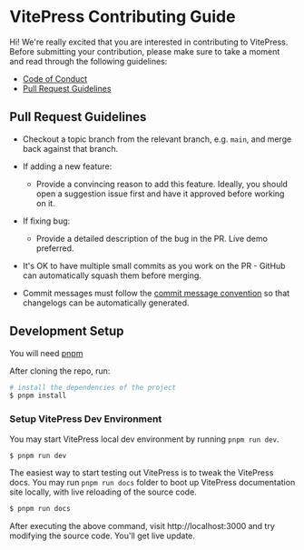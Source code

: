 # VitePress Contributing Guide

Hi! We're really excited that you are interested in contributing to VitePress. Before submitting your contribution, please make sure to take a moment and read through the following guidelines:

- [Code of Conduct](https://github.com/vuejs/vue/blob/dev/.github/CODE_OF_CONDUCT.md)
- [Pull Request Guidelines](#pull-request-guidelines)

## Pull Request Guidelines

- Checkout a topic branch from the relevant branch, e.g. `main`, and merge back against that branch.

- If adding a new feature:

  - Provide a convincing reason to add this feature. Ideally, you should open a suggestion issue first and have it approved before working on it.

- If fixing bug:

  - Provide a detailed description of the bug in the PR. Live demo preferred.

- It's OK to have multiple small commits as you work on the PR - GitHub can automatically squash them before merging.

- Commit messages must follow the [commit message convention](./commit-convention.md) so that changelogs can be automatically generated.

## Development Setup

You will need [pnpm](https://pnpm.io)

After cloning the repo, run:

```bash
# install the dependencies of the project
$ pnpm install
```

### Setup VitePress Dev Environment

You may start VitePress local dev environment by running `pnpm run dev`.

```bash
$ pnpm run dev
```

The easiest way to start testing out VitePress is to tweak the VitePress docs. You may run `pnpm run docs` folder to boot up VitePress documentation site locally, with live reloading of the source code.

```bash
$ pnpm run docs
```

After executing the above command, visit http://localhost:3000 and try modifying the source code. You'll get live update.
